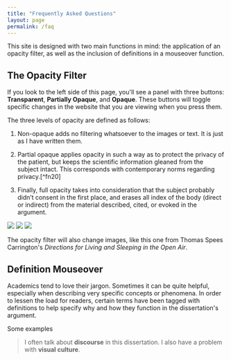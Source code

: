 ```yaml
---
title: "Frequently Asked Questions"
layout: page
permalink: /faq
---
```


This site is designed with two main functions in mind: the application of an opacity filter, as well as the inclusion of definitions in a mouseover function.

## The Opacity Filter

If you look to the left side of this page, you'll see a panel with three buttons: <b>Transparent</b>, <b>Partially Opaque</b>, and <b>Opaque</b>. These buttons will toggle specific changes in the website that you are viewing when you press them.

The three levels of opacity are defined as follows:

1. Non-opaque adds no filtering whatsoever to the images or text. It is just as I have written them.

1. <span class="opaque-lines"><span class="partial-lines">Partial opaque applies opacity in such a way as to protect the privacy of the patient, but keeps the scientific information gleaned from the subject intact. This corresponds with contemporary norms regarding privacy.</span></span>[^fn20]

1. <span class="opaque-lines">Finally, full opacity takes into consideration that the subject probably didn’t consent in the first place, and erases all index of the body (direct or indirect) from the material described, cited, or evoked in the argument.</span>

<img id="CityofChicagoMunicipalTub1-4_1917-1924_44" class="opaque" src="{{ site.baseurl }}/assets/img/CityofChicagoMunicipalTub1-4_1917-1924_44_full.jpg">

<img id="CityofChicagoMunicipalTub1-4_1917-1924_44" class="transparent" src="{{ site.baseurl }}/assets/img/CityofChicagoMunicipalTub1-4_1917-1924_44.jpg">

<img id="CityofChicagoMunicipalTub1-4_1917-1924_44" class="partially-opaque" src="{{ site.baseurl }}/assets/img/CityofChicagoMunicipalTub1-4_1917-1924_44_partial.jpg">

The opacity filter will also change images, like this one from Thomas Spees Carrington's *Directions for Living and Sleeping in the Open Air*.

## Definition Mouseover

Academics tend to love their jargon. Sometimes it can be quite helpful, especially when describing very specific concepts or phenomena. In order to lessen the load for readers, certain terms have been tagged with definitions to help specify why and how they function in the dissertation's argument.

Some examples

> I often talk about <span data-tooltip aria-haspopup="true" class="has-tip" data-disable-hover="false" tabindex="1" title="Discourse refers to a scholarly conversation which occurs in a field of knowledge production. I use it in a Foucauldian sense, to convey the agreed upon modes and objects of discussion which are commonly discussed in a scholarly discipline"><b>discourse</b></span> in this dissertation. I also have a problem with <span data-tooltip aria-haspopup="true" class="has-tip" data-disable-hover="false" tabindex="1" title="Visual culture refers to an interdisciplinary field that looks at the social construction of vision."><b>visual culture</b></span>.